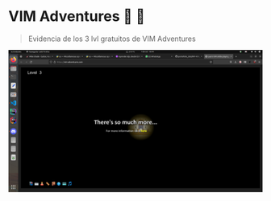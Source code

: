 # VIM Adventures 🌳 🦖

> Evidencia de los 3 lvl gratuitos de VIM Adventures

![vim_adv](../assets/VimAdv/vimadv1.png)